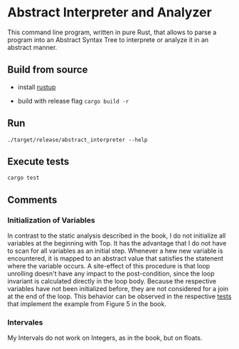 # Abstract Interpreter and Analyzer

This command line program, written in pure Rust, that allows to parse a program into an Abstract Syntax Tree to interprete or analyze it in an abstract manner.

## Build from source

- install [rustup](https://doc.rust-lang.org/cargo/getting-started/installation.html)

- build with release flag `cargo build -r`

## Run 

`./target/release/abstract_interpreter --help`

## Execute tests

`cargo test`

## Comments

### Initialization of Variables

In contrast to the static analysis described in the book, I do not initialize all variables at the beginning with Top. It has the advantage that I do not have to scan for all variables as an initial step. Whenever a hew new variable is encountered, it is mapped to an abstract value that satisfies the statenent where the variable occurs. A site-effect of this procedure is that loop unrolling doesn't have any impact to the post-condition, since the loop invariant is calculated directly in the loop body. Because the respective variables have not been initialized before, they are not considered for a join at the end of the loop. This behavior can be observed in the respective [tests](./src/abstractions/interval_abstraction.rs) that implement the example from Figure 5 in the book. 

### Intervales

My Intervals do not work on Integers, as in the book, but on floats. 
